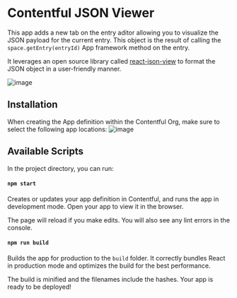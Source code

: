 # Contentful JSON Viewer

This app adds a new tab on the entry aditor allowing you to visualize the JSON payload for the current entry. This object is the result of calling the `space.getEntry(entryId)` App framework method on the entry.

It leverages an open source library called [react-json-view](https://github.com/mac-s-g/react-json-view) to format the JSON object in a user-friendly manner.

![image](https://user-images.githubusercontent.com/840764/125956326-49ee7285-85aa-4d74-a223-aa09c2fc45aa.png)

## Installation

When creating the App definition within the Contentful Org, make sure to select the following app locations:
![image](https://user-images.githubusercontent.com/840764/125956578-c0775b00-3b67-4d53-bf73-dd7b17f5dd71.png)


## Available Scripts

In the project directory, you can run:

#### `npm start`

Creates or updates your app definition in Contentful, and runs the app in development mode.
Open your app to view it in the browser.

The page will reload if you make edits.
You will also see any lint errors in the console.

#### `npm run build`

Builds the app for production to the `build` folder.
It correctly bundles React in production mode and optimizes the build for the best performance.

The build is minified and the filenames include the hashes.
Your app is ready to be deployed!

